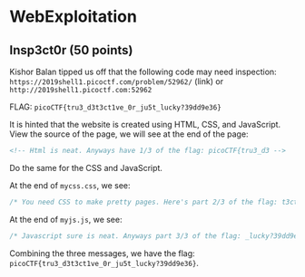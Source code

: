 # WebExploitation

## Insp3ct0r (50 points)

Kishor Balan tipped us off that the following code may need inspection: `https://2019shell1.picoctf.com/problem/52962/` (link) or `http://2019shell1.picoctf.com:52962`

FLAG: `picoCTF{tru3_d3t3ct1ve_0r_ju5t_lucky?39dd9e36}`

It is hinted that the website is created using HTML, CSS, and JavaScript. View the source of the page, we will see at the end of the page:

```html
<!-- Html is neat. Anyways have 1/3 of the flag: picoCTF{tru3_d3 -->
```

Do the same for the CSS and JavaScript.

At the end of `mycss.css`, we see:

```css
/* You need CSS to make pretty pages. Here's part 2/3 of the flag: t3ct1ve_0r_ju5t */
```

At the end of `myjs.js`, we see:

```javascript
/* Javascript sure is neat. Anyways part 3/3 of the flag: _lucky?39dd9e36} */
```

Combining the three messages, we have the flag: `picoCTF{tru3_d3t3ct1ve_0r_ju5t_lucky?39dd9e36}`.

